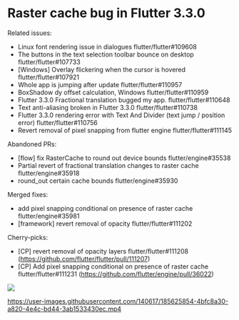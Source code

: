 # Raster cache bug in Flutter 3.3.0

Related issues:
- Linux font rendering issue in dialogues flutter/flutter#109608
- The buttons in the text selection toolbar bounce on desktop flutter/flutter#107733
- [Windows] Overlay flickering when the cursor is hovered flutter/flutter#107921
- Whole app is jumping after update flutter/flutter#110957
- BoxShadow dy offset calculation, Windows flutter/flutter#110959
- Flutter 3.3.0 Fractional translation bugged my app. flutter/flutter#110648
- Text anti-aliasing broken in Flutter 3.3.0 flutter/flutter#110738
- Flutter 3.3.0 rendering error with Text And Divider (text jump / position error) flutter/flutter#110756
- Revert removal of pixel snapping from flutter engine flutter/flutter#111145

Abandoned PRs:
- [flow] fix RasterCache to round out device bounds flutter/engine#35538
- Partial revert of fractional translation changes to raster cache flutter/engine#35918
- round_out certain cache bounds flutter/engine#35930

Merged fixes:
- add pixel snapping conditional on presence of raster cache flutter/engine#35981
- [framework] revert removal of opacity flutter/flutter#111202

Cherry-picks:
- [CP] revert removal of opacity layers flutter/flutter#111208 (https://github.com/flutter/flutter/pull/111207)
- [CP] Add pixel snapping conditional on presence of raster cache flutter/flutter#111231 (https://github.com/flutter/engine/pull/36022)

![](https://user-images.githubusercontent.com/140617/188180337-d07a4951-6d8c-47d3-9eca-3d5bc8e516c5.png)

https://user-images.githubusercontent.com/140617/185625854-4bfc8a30-a820-4e4c-bd44-3ab1533430ec.mp4
